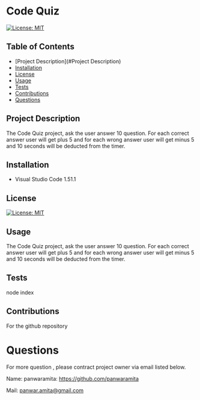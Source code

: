 # Code Quiz
[![License: MIT](https://img.shields.io/badge/License-MIT-yellow.svg)](https://opensource.org/licenses/MIT)
 ## Table of Contents

* [Project Description](#Project Description)
* [Installation](#Installation)
* [License](#License)
* [Usage](#Usage)
* [Tests](#Tests)
* [Contributions](#Contributions)
* [Questions](#Questions)

## Project Description
The Code Quiz project, ask the user answer 10 question. For each correct answer user will get plus 5 and for each wrong answer user will get minus 5 and 10 seconds will be deducted from the timer.  

## Installation
- Visual Studio Code 1.51.1  

## License
[![License: MIT](https://img.shields.io/badge/License-MIT-yellow.svg)](https://opensource.org/licenses/MIT)
## Usage
The Code Quiz project, ask the user answer 10 question. For each correct answer user will get plus 5 and for each wrong answer user will get minus 5 and 10 seconds will be deducted from the timer.
          
## Tests
node index
          
## Contributions
  For the github repository

# Questions
For more question , please contract project owner via email listed below.

Name: panwaramita: https://github.com/panwaramita

Mail: panwar.amita@gmail.com
